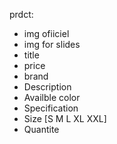 prdct: 
   - img ofiiciel
   - img for slides
   - title
   - price 
   - brand 
   - Description
   - Availble color
   - Specification
   - Size [S M L XL XXL]
   - Quantite